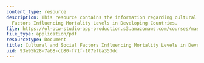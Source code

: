 ```yaml
---
content_type: resource
description: This resource contains the information regarding cultural and Social
  Factors Influencing Mortality Levels in Developing Countries.
file: https://ol-ocw-studio-app-production.s3.amazonaws.com/courses/mas-965-nextlab-i-designing-mobile-technologies-for-the-next-billion-users-fall-2008/93e95b287a68cb80f71f107efba353dc_MITMAS_965F08_Lec07_jv.pdf
file_type: application/pdf
resourcetype: Document
title: Cultural and Social Factors Influencing Mortality Levels in Developing Countries
uid: 93e95b28-7a68-cb80-f71f-107efba353dc
---
```

